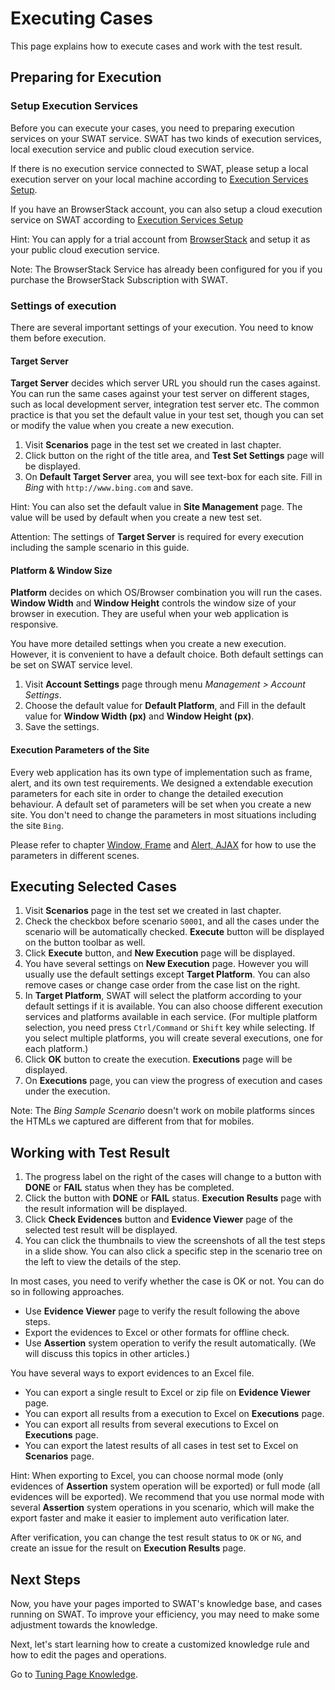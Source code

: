 Executing Cases
===

This page explains how to execute cases and work with the test result.

Preparing for Execution
---

### Setup Execution Services

Before you can execute your cases, you need to preparing execution services on your SWAT service. SWAT has two kinds of execution services, local execution service and public cloud execution service.

If there is no execution service connected to SWAT, please setup a local execution server on your local machine according to [Execution Services Setup](setup_execservices.md#Setup_Local_Execution_Server).

If you have an BrowserStack account, you can also setup a cloud execution service on SWAT according to [Execution Services Setup](setup_execservices.md#Setup_BrowserStack_Service)

Hint: You can apply for a trial account from [BrowserStack](http://www.browserstack.com) and setup it as your public cloud execution service.

Note: The BrowserStack Service has already been configured for you if you purchase the BrowserStack Subscription with SWAT.

### Settings of execution

There are several important settings of your execution. You need to know them before execution.

#### Target Server

**Target Server** decides which server URL you should run the cases against. You can run the same cases against your test server on different stages, such as local development server, integration test server etc. The common practice is that you set the default value in your test set, though you can set or modify the value when you create a new execution.

1. Visit **Scenarios** page in the test set we created in last chapter.
2. Click <span class="glyphicon glyphicon-pencil"></span> button on the right of the title area, and **Test Set Settings** page will be displayed.
3. On **Default Target Server** area, you will see text-box for each site. Fill in *Bing* with `http://www.bing.com` and save.

Hint: You can also set the default value in **Site Management** page. The value will be used by default when you create a new test set.

Attention: The settings of **Target Server** is required for every execution including the sample scenario in this guide.

#### Platform & Window Size

**Platform** decides on which OS/Browser combination you will run the cases. **Window Width** and **Window Height** controls the window size of your browser in execution. They are useful when your web application is responsive. 

You have more detailed settings when you create a new execution. However, it is convenient to have a default choice. Both default settings can be set on SWAT service level. 

1. Visit **Account Settings** page through menu *Management > Account Settings*.
2. Choose the default value for **Default Platform**, and Fill in the default value for **Window Width (px)** and **Window Height (px)**.
3. Save the settings.

#### Execution Parameters of the Site

Every web application has its own type of implementation such as frame, alert, and its own test requirements. We designed a extendable execution parameters for each site in order to change the detailed execution behaviour. A default set of parameters will be set when you create a new site. You don't need to change the parameters in most situations including the site `Bing`. 

Please refer to chapter [Window, Frame](article_window.md) and [Alert, AJAX](article_ajax.md) for how to use the parameters in different scenes.

Executing Selected Cases
---

1. Visit **Scenarios** page in the test set we created in last chapter.
2. Check the checkbox before scenario `S0001`, and all the cases under the scenario will be automatically checked. **Execute** button will be displayed on the button toolbar as well.
3. Click **Execute** button, and **New Execution** page will be displayed.
4. You have several settings on **New Execution** page. However you will usually use the default settings except **Target Platform**. You can also remove cases or change case order from the case list on the right.
5. In **Target Platform**, SWAT will select the platform according to your default settings if it is available. You can also choose different execution services and platforms available in each service. (For multiple platform selection, you need press `Ctrl/Command` or `Shift` key while selecting. If you select multiple platforms, you will create several executions, one for each platform.)
6. Click **OK** button to create the execution. **Executions** page will be displayed.
7. On **Executions** page, you can view the progress of execution and cases under the execution.

Note: The *Bing Sample Scenario* doesn't work on mobile platforms sinces the HTMLs we captured are different from that for mobiles.

Working with Test Result
---

1. The progress label on the right of the cases will change to a button with **DONE** or **FAIL** status when they has be completed.
2. Click the button with **DONE** or **FAIL** status. **Execution Results** page with the result information will be displayed.
3. Click **Check Evidences** button and **Evidence Viewer** page of the selected test result will be displayed.
4. You can click the thumbnails to view the screenshots of all the test steps in a slide show. You can also click a specific step in the scenario tree on the left to view the details of the step.

In most cases, you need to verify whether the case is OK or not. You can do so in following approaches.

* Use **Evidence Viewer** page to verify the result following the above steps.
* Export the evidences to Excel or other formats for offline check.
* Use **Assertion** system operation to verify the result automatically. (We will discuss this topics in other articles.)

You have several ways to export evidences to an Excel file.

* You can export a single result to Excel or zip file on **Evidence Viewer** page.
* You can export all results from a execution to Excel on **Executions** page.
* You can export all results from several executions to Excel on **Executions** page.
* You can export the latest results of all cases in test set to Excel on **Scenarios** page.

Hint: When exporting to Excel, you can choose normal mode (only evidences of **Assertion** system operation will be exported) or full mode (all evidences will be exported). We recommend that you use normal mode with several **Assertion** system operations in you scenario, which will make the export faster and make it easier to implement auto verification later.

After verification, you can change the test result status to `OK` or `NG`, and create an issue for the result on **Execution Results** page.

Next Steps
----

Now, you have your pages imported to SWAT's knowledge base, and cases running on SWAT. To improve your efficiency, you may need to make some adjustment towards the knowledge.

Next, let's start learning how to create a customized knowledge rule and how to edit the pages and operations.

Go to [Tuning Page Knowledge](guide_tuning.md).